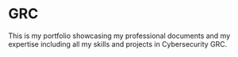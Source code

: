 # GRC
This is my portfolio showcasing my professional documents and my expertise including all my skills and projects in Cybersecurity GRC.
